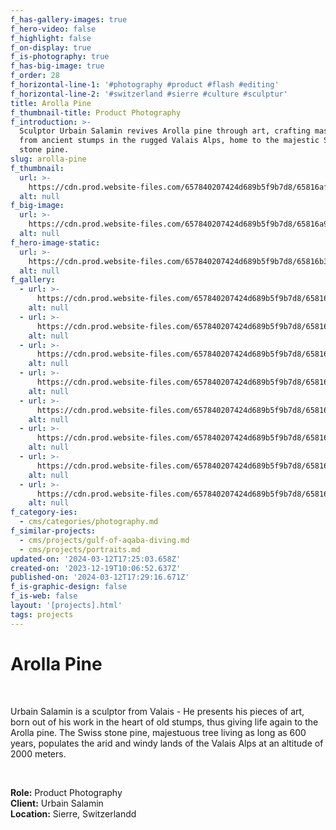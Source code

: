 ```yaml
---
f_has-gallery-images: true
f_hero-video: false
f_highlight: false
f_on-display: true
f_is-photography: true
f_has-big-image: true
f_order: 28
f_horizontal-line-1: '#photography #product #flash #editing'
f_horizontal-line-2: '#switzerland #sierre #culture #sculptur'
title: Arolla Pine
f_thumbnail-title: Product Photography
f_introduction: >-
  Sculptor Urbain Salamin revives Arolla pine through art, crafting masterpieces
  from ancient stumps in the rugged Valais Alps, home to the majestic Swiss
  stone pine.
slug: arolla-pine
f_thumbnail:
  url: >-
    https://cdn.prod.website-files.com/657840207424d689b5f9b7d8/65816afd3a5087c1f39c6cc6_thumbnail.avif
  alt: null
f_big-image:
  url: >-
    https://cdn.prod.website-files.com/657840207424d689b5f9b7d8/65816a985c7a0752bc473a7d_img_racine_02.avif
  alt: null
f_hero-image-static:
  url: >-
    https://cdn.prod.website-files.com/657840207424d689b5f9b7d8/65816b37f3348f27577292ac_hero.avif
  alt: null
f_gallery:
  - url: >-
      https://cdn.prod.website-files.com/657840207424d689b5f9b7d8/65816a983ec93457d09f4a7a_img_racine_01.avif
    alt: null
  - url: >-
      https://cdn.prod.website-files.com/657840207424d689b5f9b7d8/65816da4561f8f93c3f34f7b_026.avif
    alt: null
  - url: >-
      https://cdn.prod.website-files.com/657840207424d689b5f9b7d8/65816da3c1d57744f805180a_063.avif
    alt: null
  - url: >-
      https://cdn.prod.website-files.com/657840207424d689b5f9b7d8/65816da312ef38140336851f_128-28.avif
    alt: null
  - url: >-
      https://cdn.prod.website-files.com/657840207424d689b5f9b7d8/65816da3ce6df7cee506da48_144-02.avif
    alt: null
  - url: >-
      https://cdn.prod.website-files.com/657840207424d689b5f9b7d8/65816da30e13f32fb4efa3d7_173.avif
    alt: null
  - url: >-
      https://cdn.prod.website-files.com/657840207424d689b5f9b7d8/65816da2ca178471546dbb0f_212.avif
    alt: null
  - url: >-
      https://cdn.prod.website-files.com/657840207424d689b5f9b7d8/65816a985c7a0752bc473a7d_img_racine_02.avif
    alt: null
f_category-ies:
  - cms/categories/photography.md
f_similar-projects:
  - cms/projects/gulf-of-aqaba-diving.md
  - cms/projects/portraits.md
updated-on: '2024-03-12T17:25:03.658Z'
created-on: '2023-12-19T10:06:52.637Z'
published-on: '2024-03-12T17:29:16.671Z'
f_is-graphic-design: false
f_is-web: false
layout: '[projects].html'
tags: projects
---
```


Arolla Pine
===========

‍

Urbain Salamin is a sculptor from Valais - He presents his pieces of art, born out of his work in the heart of old stumps, thus giving life again to the Arolla pine. The Swiss stone pine, majestuous tree living as long as 600 years, populates the arid and windy lands of the Valais Alps at an altitude of 2000 meters.

‍

**Role:** Product Photography  
**Client:** Urbain Salamin  
**Location:** Sierre, Switzerlandd

